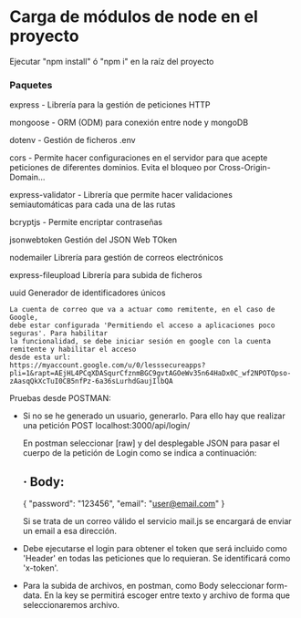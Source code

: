 # Carga de módulos de node en el proyecto

Ejecutar "npm install" ó "npm i" en la raíz del proyecto

### Paquetes

express -               Librería para la gestión de peticiones HTTP

mongoose -              ORM (ODM) para conexión entre node y mongoDB

dotenv -                Gestión de ficheros .env

cors -                  Permite hacer configuraciones en el servidor para que acepte peticiones de diferentes dominios. Evita el 
                        bloqueo por Cross-Origin-Domain... 

express-validator -     Librería que permite hacer validaciones semiautomáticas para cada una de las rutas

bcryptjs -              Permite encriptar contraseñas

jsonwebtoken            Gestión del JSON Web TOken

nodemailer              Librería para gestión de correos electrónicos

express-fileupload      Librería para subida de ficheros

uuid                    Generador de identificadores únicos

    La cuenta de correo que va a actuar como remitente, en el caso de Google,
    debe estar configurada 'Permitiendo el acceso a aplicaciones poco seguras'. Para habilitar 
    la funcionalidad, se debe iniciar sesión en google con la cuenta remitente y habilitar el acceso 
    desde esta url:
    https://myaccount.google.com/u/0/lesssecureapps?pli=1&rapt=AEjHL4PCqXDASqurCfznmBGC9gvtAGOeWv35n64HaDx0C_wf2NPOTOpso-zAasqQkXcTuI0CB5nfPz-6a36sLurhdGaujIlbQA


Pruebas desde POSTMAN: 

- Si no se he generado un usuario, generarlo. Para ello hay que realizar una petición POST localhost:3000/api/login/

    En postman seleccionar [raw] y del desplegable JSON para pasar el cuerpo de la petición de Login como se indica a continuación:

    · Body: 
    --------
    {
        "password": "123456",
        "email": "user@email.com"
    }

    Si se trata de un correo válido el servicio mail.js se encargará de enviar un email a esa dirección.

- Debe ejecutarse el login para obtener el token que será incluido como 'Header' en todas las peticiones que lo requieran. Se identificará como 'x-token'. 
- Para la subida de archivos, en postman, como Body seleccionar form-data. En la key se permitirá escoger entre texto y archivo de forma que seleccionaremos archivo.